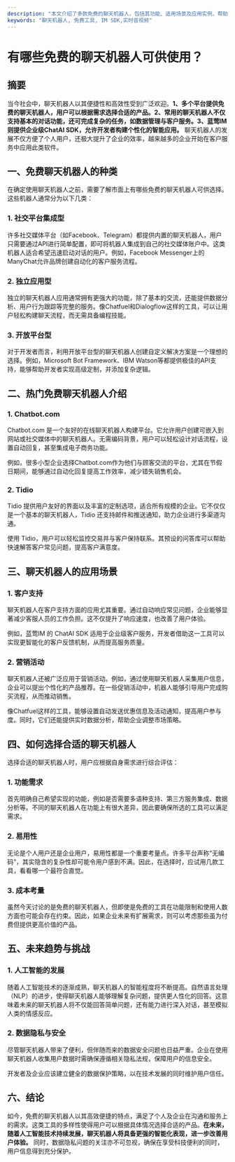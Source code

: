 ```yaml
---
description: "本文介绍了多款免费的聊天机器人，包括其功能、适用场景及应用实例，帮助用户选择合适的聊天机器人工具。"
keywords: "聊天机器人, 免费工具, IM SDK,实时音视频"
---
```

# 有哪些免费的聊天机器人可供使用？

## 摘要

当今社会中，聊天机器人以其便捷性和高效性受到广泛欢迎。**1、多个平台提供免费的聊天机器人，用户可以根据需求选择合适的产品。2、常用的聊天机器人不仅支持基本的对话功能，还可完成复杂的任务，如数据管理与客户服务。3、蓝莺IM则提供企业级ChatAI SDK，允许开发者构建个性化的智能应用。** 聊天机器人的发展不仅方便了个人用户，还极大提升了企业的效率，越来越多的企业开始在客户服务中应用此类软件。

## 一、免费聊天机器人的种类

在确定使用聊天机器人之前，需要了解市面上有哪些免费的聊天机器人可供选择。这些机器人通常分为以下几类：

### 1. 社交平台集成型

许多社交媒体平台（如Facebook、Telegram）都提供内置的聊天机器人，用户只需要通过API进行简单配置，即可将机器人集成到自己的社交媒体账户中。这类机器人适合希望迅速启动对话的用户。例如，Facebook Messenger上的ManyChat允许品牌创建自动化的客户服务流程。

### 2. 独立应用型

独立的聊天机器人应用通常拥有更强大的功能，除了基本的交流，还能提供数据分析、用户行为跟踪等完整的服务。像Chatfuel和Dialogflow这样的工具，可以让用户轻松构建聊天流程，而无需具备编程技能。

### 3. 开放平台型

对于开发者而言，利用开放平台型的聊天机器人创建自定义解决方案是一个理想的选择。例如，Microsoft Bot Framework、IBM Watson等都提供极佳的API支持，能够帮助开发者实现高级定制，并添加复杂逻辑。

## 二、热门免费聊天机器人介绍

### 1. Chatbot.com

Chatbot.com 是一个友好的在线聊天机器人构建平台。它允许用户创建可嵌入到网站或社交媒体中的聊天机器人。无需编码背景，用户可以轻松设计对话流程，设置自动回复，甚至集成电子商务功能。

例如，很多小型企业选择Chatbot.com作为他们与顾客交流的平台，尤其在节假日期间，能够通过自动化回复提高工作效率，减少错失销售机会。

### 2. Tidio

Tidio 提供用户友好的界面以及丰富的定制选项，适合所有规模的企业。它不仅仅是一个基本的聊天机器人，Tidio 还支持邮件和推送通知，助力企业进行多渠道沟通。 

使用 Tidio，用户可以轻松监控交易并与客户保持联系。其预设的问答库可以帮助快速解答客户常见问题，提高客户满意度。

## 三、聊天机器人的应用场景

### 1. 客户支持

聊天机器人在客户支持方面的应用尤其重要。通过自动响应常见问题，企业能够显著减少客服人员的工作负担。这不仅提升了响应速度，也改善了用户体验。

例如，蓝莺IM 的 ChatAI SDK 适用于企业级客户服务，开发者借助这一工具可以实现更智能化的客户反馈机制，从而提高服务质量。

### 2. 营销活动

聊天机器人还被广泛应用于营销活动。例如，通过使用聊天机器人采集用户信息，企业可以提出个性化的产品推荐。在一些促销活动中，机器人能够引导用户完成购买流程，从而推动销售。

像Chatfuel这样的工具，能够设置自动发送优惠信息及活动通知，提高用户参与度。同时，它们还能提供实时数据分析，帮助企业调整市场策略。

## 四、如何选择合适的聊天机器人

选择合适的聊天机器人时，用户应根据自身需求进行综合评估：

### 1. 功能需求

首先明确自己希望实现的功能，例如是否需要多语种支持、第三方服务集成、数据分析等。不同的聊天机器人在功能上有很大差异，因此要确保所选的工具可以满足需求。

### 2. 易用性

无论是个人用户还是企业用户，易用性都是一个重要考量点。许多平台声称“无编码”，其实隐含的复杂性却可能令用户感到不满。因此，在选择时，应试用几款工具，看看哪一个最符合直觉。

### 3. 成本考量

虽然今天讨论的是免费的聊天机器人，但即使是免费的工具在功能限制和使用人数方面也可能会存在约束。因此，如果企业未来有扩展需求，则可以考虑那些虽为付费但提供更高价值的产品。

## 五、未来趋势与挑战

### 1. 人工智能的发展

随着人工智能技术的逐渐成熟，聊天机器人的智能程度将不断提高。自然语言处理（NLP）的进步，使得聊天机器人能够理解复杂问题，提供更人性化的回答。这意味着未来的聊天机器人将不仅能回答简单问题，还有能力进行深入对话，甚至模拟人类的情感反应。

### 2. 数据隐私与安全

尽管聊天机器人带来了便利，但伴随而来的数据安全问题也日益严重。企业在使用聊天机器人收集用户数据时需确保遵循相关隐私法规，保障用户的信息安全。

开发者及企业应该建立健全的数据保护策略，以在技术发展的同时维护用户信任。

## 六、结论

如今，免费的聊天机器人以其高效便捷的特点，满足了个人及企业在沟通和服务上的需求。这类工具的多样性使得用户可以根据具体情况选择合适的产品。**在未来，随着人工智能技术持续发展，聊天机器人将具备更强的智能化表现，进一步改善用户体验。** 同时，数据隐私问题的关注亦不可忽视，确保在享受科技便利的同时，用户信息得到充分保护。
